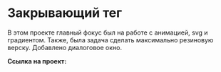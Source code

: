 # Закрывающий тег

В этом проекте главный фокус был на работе с анимацией, svg и градиентом. Также, была задача сделать максимально резиновую верску. Добавлено диалоговое окно.

**Ссылка на проект:** 